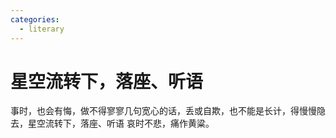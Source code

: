 ```yaml
---
categories:
  - literary
---
```


# 星空流转下，落座、听语

事时，也会有悔，做不得寥寥几句宽心的话，丢或自欺，也不能是长计，得慢慢隐去，星空流转下，落座、听语
哀时不悲，痛作黄粱。
